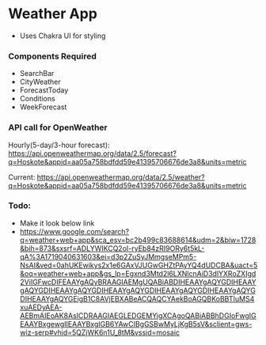 # Weather App

* Uses Chakra UI for styling

### Components Required

* SearchBar
* CityWeather
* ForecastToday
* Conditions
* WeekForecast

### API call for OpenWeather

Hourly(5-day/3-hour forecast): https://api.openweathermap.org/data/2.5/forecast?q=Hoskote&appid=aa05a758bdfdd59e41395706676de3a8&units=metric


Current: https://api.openweathermap.org/data/2.5/weather?q=Hoskote&appid=aa05a758bdfdd59e41395706676de3a8&units=metric

### Todo:

* Make it look below link
* https://www.google.com/search?q=weather+web+app&sca_esv=bc2b499c83688614&udm=2&biw=1728&bih=873&sxsrf=ADLYWIKCQ2oI-ryEb84zRI9ORy6t5kL-qA%3A1719040631603&ei=d3p2ZuSyJMmgseMPm5-NsAI&ved=0ahUKEwikys2x1e6GAxVJUGwGHZtPAyYQ4dUDCBA&uact=5&oq=weather+web+app&gs_lp=Egxnd3Mtd2l6LXNlcnAiD3dlYXRoZXIgd2ViIGFwcDIFEAAYgAQyBRAAGIAEMgUQABiABDIHEAAYgAQYGDIHEAAYgAQYGDIHEAAYgAQYGDIHEAAYgAQYGDIHEAAYgAQYGDIHEAAYgAQYGDIHEAAYgAQYGEigB1C8AVjEBXABeACQAQCYAekBoAGQBKoBBTIuMS4xuAEDyAEA-AEBmAIEoAK8AsICDRAAGIAEGLEDGEMYigXCAgoQABiABBhDGIoFwgIGEAAYBxgewgIIEAAYBxgIGB6YAwCIBgGSBwMyLjKgB5sV&sclient=gws-wiz-serp#vhid=5QZjWK6n1U_8tM&vssid=mosaic